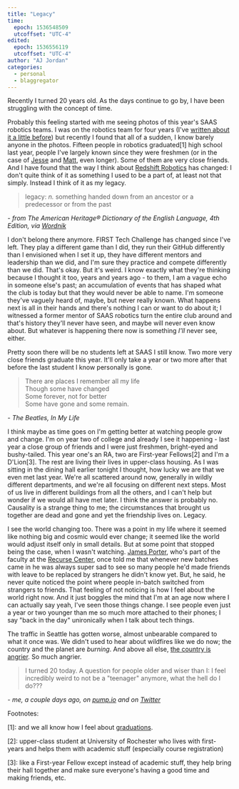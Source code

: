 ```yaml
---
title: "Legacy"
time:
  epoch: 1536548509
  utcoffset: "UTC-4"
edited:
  epoch: 1536556119
  utcoffset: "UTC-4"
author: "AJ Jordan"
categories:
  - personal
  - blaggregator
---
```


<!-- Written to a subset of the World of Goo soundtrack -->

Recently I turned 20 years old. As the days continue to go by, I have been struggling with the concept of time.

Probably this feeling started with me seeing photos of this year's SAAS robotics teams. I was on the robotics team for four years (I've [written about it a little before][robotics]) but recently I found that all of a sudden, I know barely anyone in the photos. Fifteen people in robotics graduated[1] high school last year, people I've largely known since they were freshmen (or in the case of [Jesse][] and [Matt][], even longer). Some of them are very close friends. And I have found that the way I think about [Redshift Robotics][] has changed: I don't quite think of it as something I used to be a part of, at least not that simply. Instead I think of it as my legacy.

> legacy: _n._ something handed down from an ancestor or a predecessor or from the past

<cite>- from The American Heritage® Dictionary of the English Language, 4th Edition, via [Wordnik][]</cite>

I don't belong there anymore. FIRST Tech Challenge has changed since I've left. They play a different game than I did, they run their GitHub differently than I envisioned when I set it up, they have different mentors and leadership than we did, and I'm sure they practice and compete differently than we did. That's okay. But it's weird. I know exactly what they're thinking because I thought it too, years and years ago - to them, I am a vague echo in someone else's past; an accumulation of events that has shaped what the club is today but that they would never be able to name. I'm someone they've vaguely heard of, maybe, but never really known. What happens next is all in their hands and there's nothing I can or want to do about it; I witnessed a former mentor of SAAS robotics turn the entire club around and that's history they'll never have seen, and maybe will never even know about. But whatever is happening there now is something _I'll_ never see, either.

Pretty soon there will be no students left at SAAS I still know. Two more very close friends graduate this year. It'll only take a year or two more after that before the last student I know personally is gone.

> There are places I remember all my life</br>
> Though some have changed<br/>
> Some forever, not for better<br/>
> Some have gone and some remain.<br/>

<cite>- The Beatles, In My Life</cite>

I think maybe as time goes on I'm getting better at watching people grow and change. I'm on year two of college and already I see it happening - last year a close group of friends and I were just freshmen, bright-eyed and bushy-tailed. This year one's an RA, two are First-year Fellows[2] and I'm a D'Lion[3]. The rest are living their lives in upper-class housing. As I was sitting in the dining hall earlier tonight I thought, how lucky we are that we even met last year. We're all scattered around now, generally in wildly different departments, and we're all focusing on different next steps. Most of us live in different buildings from all the others, and I can't help but wonder if we would all have met later. I think the answer is probably no. Causality is a strange thing to me; the circumstances that brought us together are dead and gone and yet the friendship lives on. Legacy.

I see the world changing too. There was a point in my life where it seemed like nothing big and cosmic would ever change; it seemed like the world would adjust itself only in small details. But at some point that stopped being the case, when I wasn't watching. [James Porter][], who's part of the faculty at the [Recurse Center][recurse], once told me that whenever new batches came in he was always super sad to see so many people he'd made friends with leave to be replaced by strangers he didn't know yet. But, he said, he never quite noticed the point where people in-batch switched from strangers to friends. That feeling of not noticing is how I feel about the world right now. And it just boggles the mind that I'm at an age now where I can actually say yeah, I've seen those things change. I see people even just a year or two younger than me so much more attached to their phones; I say "back in the day" unironically when I talk about tech things.

The traffic in Seattle has gotten worse, almost unbearable compared to what it once was. We didn't used to hear about wildfires like we do now; the country and the planet are _burning_. And above all else, [the country is angrier][angry]. So much angrier.

> I turned 20 today. A question for people older and wiser than I: I feel incredibly weird to not be a "teenager" anymore, what the hell do I do???

<cite>- me, a couple days ago, on [pump.io][] and on [Twitter][]</cite>

Footnotes:

\[1]: and we all know how I feel about [graduations][].

\[2]: upper-class student at University of Rochester who lives with first-years and helps them with academic stuff (especially course registration)

\[3]: like a First-year Fellow except instead of academic stuff, they help bring their hall together and make sure everyone's having a good time and making friends, etc.

 [robotics]: /blog/2014/12/new-blog-new-site
 [Redshift Robotics]: http://www.redshiftrobotics.org/
 [Jesse]: https://jessewalling.com/
 [Matt]: https://matthewkelsey.com/
 [Wordnik]: https://www.wordnik.com/words/legacy
 [James Porter]: https://www.jamesporter.me/
 [recurse]: https://www.recurse.com/
 [angry]: /blog/2016/12/where-were-headed-aka-im-worried
 [pump.io]: https://pump.strugee.net/alex/note/VRge4hnIQ1WM-Z1cJxwifA
 [Twitter]: https://twitter.com/strugee2/status/1036789205245018112
 [graduations]: /blog/2017/06/graduation-2017-reflections-on-365-days-of-gap-yearing
